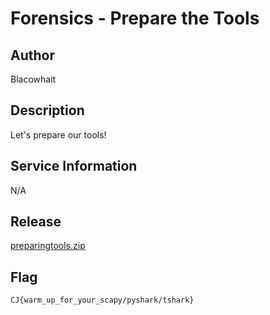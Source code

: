 # Forensics - Prepare the Tools

## Author
Blacowhait

## Description
Let's prepare our tools!

## Service Information
N/A

## Release  
[preparingtools.zip](https://mega.nz/file/A4IxHZiZ#w8L_2lwUR4FAdEVsP2_yNdhneqbtBUyceMlwCuIgdY8)

## Flag
`CJ{warm_up_for_your_scapy/pyshark/tshark}`